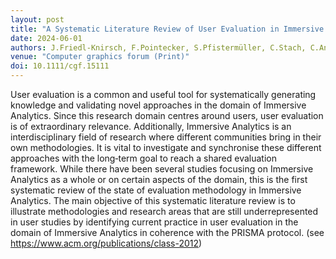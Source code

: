 ```yaml
---
layout: post
title: "A Systematic Literature Review of User Evaluation in Immersive Analytics"
date: 2024-06-01
authors: J.Friedl-Knirsch, F.Pointecker, S.Pfistermüller, C.Stach, C.Anthes & D.Roth
venue: "Computer graphics forum (Print)"
doi: 10.1111/cgf.15111
---
```

User evaluation is a common and useful tool for systematically generating knowledge and validating novel approaches in the domain of Immersive Analytics. Since this research domain centres around users, user evaluation is of extraordinary relevance. Additionally, Immersive Analytics is an interdisciplinary field of research where different communities bring in their own methodologies. It is vital to investigate and synchronise these different approaches with the long‐term goal to reach a shared evaluation framework. While there have been several studies focusing on Immersive Analytics as a whole or on certain aspects of the domain, this is the first systematic review of the state of evaluation methodology in Immersive Analytics. The main objective of this systematic literature review is to illustrate methodologies and research areas that are still underrepresented in user studies by identifying current practice in user evaluation in the domain of Immersive Analytics in coherence with the PRISMA protocol. (see https://www.acm.org/publications/class-2012)
